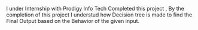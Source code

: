 I under Internship with Prodigy Info Tech Completed this project , By the completion of this project I understud how Decision tree is made to find the Final Output based on the Behavior of the given input.
